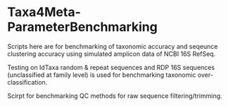 # Taxa4Meta-ParameterBenchmarking

Scripts here are for benchmarking of taxonomic accuracy and seqeunce clustering accuracy using simulated amplicon data of NCBI 16S RefSeq.

Testing on IdTaxa random & repeat sequences and RDP 16S sequences (unclassified at family level) is used for benchmarking taxonomic over-classification.

Scirpt for benchmarking QC methods for raw sequence filtering/trimming.
